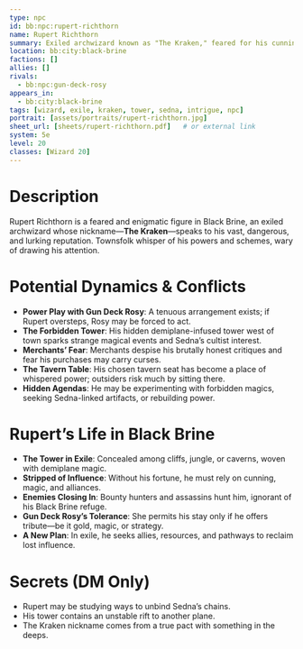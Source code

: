 ```yaml
---
type: npc
id: bb:npc:rupert-richthorn
name: Rupert Richthorn
summary: Exiled archwizard known as "The Kraken," feared for his cunning, dangerous magic, and mysterious presence in Black Brine.
location: bb:city:black-brine
factions: []
allies: []
rivals:
  - bb:npc:gun-deck-rosy
appears_in:
  - bb:city:black-brine
tags: [wizard, exile, kraken, tower, sedna, intrigue, npc]
portrait: [assets/portraits/rupert-richthorn.jpg]
sheet_url: [sheets/rupert-richthorn.pdf]   # or external link
system: 5e
level: 20
classes: [Wizard 20]
---
```


# Description
Rupert Richthorn is a feared and enigmatic figure in Black Brine, an exiled archwizard whose nickname—**The Kraken**—speaks to his vast, dangerous, and lurking reputation. Townsfolk whisper of his powers and schemes, wary of drawing his attention.

# Potential Dynamics & Conflicts
- **Power Play with Gun Deck Rosy**: A tenuous arrangement exists; if Rupert oversteps, Rosy may be forced to act.  
- **The Forbidden Tower**: His hidden demiplane-infused tower west of town sparks strange magical events and Sedna’s cultist interest.  
- **Merchants’ Fear**: Merchants despise his brutally honest critiques and fear his purchases may carry curses.  
- **The Tavern Table**: His chosen tavern seat has become a place of whispered power; outsiders risk much by sitting there.  
- **Hidden Agendas**: He may be experimenting with forbidden magics, seeking Sedna-linked artifacts, or rebuilding power.  

# Rupert’s Life in Black Brine
- **The Tower in Exile**: Concealed among cliffs, jungle, or caverns, woven with demiplane magic.  
- **Stripped of Influence**: Without his fortune, he must rely on cunning, magic, and alliances.  
- **Enemies Closing In**: Bounty hunters and assassins hunt him, ignorant of his Black Brine refuge.  
- **Gun Deck Rosy’s Tolerance**: She permits his stay only if he offers tribute—be it gold, magic, or strategy.  
- **A New Plan**: In exile, he seeks allies, resources, and pathways to reclaim lost influence.  

# Secrets (DM Only)
- Rupert may be studying ways to unbind Sedna’s chains.  
- His tower contains an unstable rift to another plane.  
- The Kraken nickname comes from a true pact with something in the deeps.  
